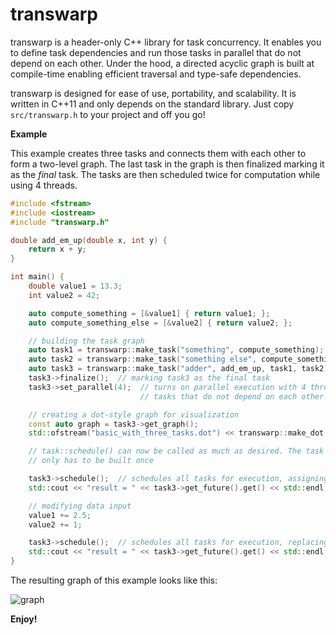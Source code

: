 # transwarp

transwarp is a header-only C++ library for task concurrency. It enables you to define
task dependencies and run those tasks in parallel that do not depend on each other.
Under the hood, a directed acyclic graph is built at compile-time enabling efficient 
traversal and type-safe dependencies.

transwarp is designed for ease of use, portability, and scalability. It is written in 
C++11 and only depends on the standard library. Just copy `src/transwarp.h` 
to your project and off you go!

**Example**

This example creates three tasks and connects them with each other to form
a two-level graph. The last task in the graph is then finalized marking it
as the _final_ task. The tasks are then scheduled twice for computation 
while using 4 threads.
```cpp
#include <fstream>
#include <iostream>
#include "transwarp.h"

double add_em_up(double x, int y) {
    return x + y;
}

int main() {
    double value1 = 13.3;
    int value2 = 42;

    auto compute_something = [&value1] { return value1; };
    auto compute_something_else = [&value2] { return value2; };

    // building the task graph
    auto task1 = transwarp::make_task("something", compute_something);
    auto task2 = transwarp::make_task("something else", compute_something_else);
    auto task3 = transwarp::make_task("adder", add_em_up, task1, task2);
    task3->finalize();  // marking task3 as the final task
    task3->set_parallel(4);  // turns on parallel execution with 4 threads for
                             // tasks that do not depend on each other

    // creating a dot-style graph for visualization
    const auto graph = task3->get_graph();
    std::ofstream("basic_with_three_tasks.dot") << transwarp::make_dot(graph);

    // task::schedule() can now be called as much as desired. The task graph
    // only has to be built once

    task3->schedule();  // schedules all tasks for execution, assigning a future to each task
    std::cout << "result = " << task3->get_future().get() << std::endl;  // result = 55.3

    // modifying data input
    value1 += 2.5;
    value2 += 1;

    task3->schedule();  // schedules all tasks for execution, replacing the existing futures
    std::cout << "result = " << task3->get_future().get() << std::endl;  // result = 58.8
}
```

The resulting graph of this example looks like this:

![graph](https://raw.githubusercontent.com/bloomen/transwarp/master/examples/basic_with_three_tasks.png)

**Enjoy!**
